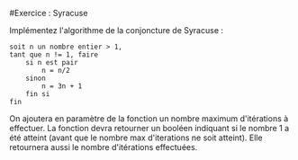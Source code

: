 #Exercice : Syracuse

Implémentez l'algorithme de la conjoncture de Syracuse :

    soit n un nombre entier > 1,
    tant que n != 1, faire
        si n est pair
            n = n/2
        sinon
            n = 3n + 1
        fin si
    fin
    
On ajoutera en paramètre de la fonction un nombre maximum d'itérations à effectuer. 
La fonction devra retourner un booléen indiquant si le nombre 1 a été atteint (avant que le nombre max d'iterations ne soit atteint).
Elle retournera aussi le nombre d'itérations effectuées.